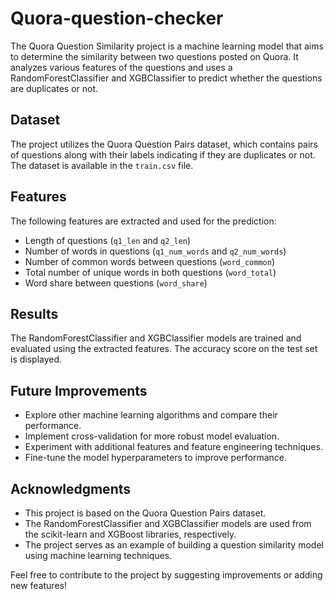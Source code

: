 # Quora-question-checker

The Quora Question Similarity project is a machine learning model that aims to determine the similarity between two questions posted on Quora. It analyzes various features of the questions and uses a RandomForestClassifier and XGBClassifier to predict whether the questions are duplicates or not.

## Dataset

The project utilizes the Quora Question Pairs dataset, which contains pairs of questions along with their labels indicating if they are duplicates or not. The dataset is available in the `train.csv` file.

## Features

The following features are extracted and used for the prediction:

- Length of questions (`q1_len` and `q2_len`)
- Number of words in questions (`q1_num_words` and `q2_num_words`)
- Number of common words between questions (`word_common`)
- Total number of unique words in both questions (`word_total`)
- Word share between questions (`word_share`)


## Results

The RandomForestClassifier and XGBClassifier models are trained and evaluated using the extracted features. The accuracy score on the test set is displayed.

## Future Improvements

- Explore other machine learning algorithms and compare their performance.
- Implement cross-validation for more robust model evaluation.
- Experiment with additional features and feature engineering techniques.
- Fine-tune the model hyperparameters to improve performance.


## Acknowledgments

- This project is based on the Quora Question Pairs dataset.
- The RandomForestClassifier and XGBClassifier models are used from the scikit-learn and XGBoost libraries, respectively.
- The project serves as an example of building a question similarity model using machine learning techniques.

Feel free to contribute to the project by suggesting improvements or adding new features!



